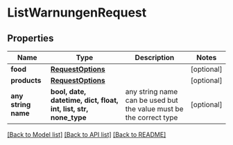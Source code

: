 # ListWarnungenRequest


## Properties
Name | Type | Description | Notes
------------ | ------------- | ------------- | -------------
**food** | [**RequestOptions**](RequestOptions.md) |  | [optional] 
**products** | [**RequestOptions**](RequestOptions.md) |  | [optional] 
**any string name** | **bool, date, datetime, dict, float, int, list, str, none_type** | any string name can be used but the value must be the correct type | [optional]

[[Back to Model list]](../README.md#documentation-for-models) [[Back to API list]](../README.md#documentation-for-api-endpoints) [[Back to README]](../README.md)


